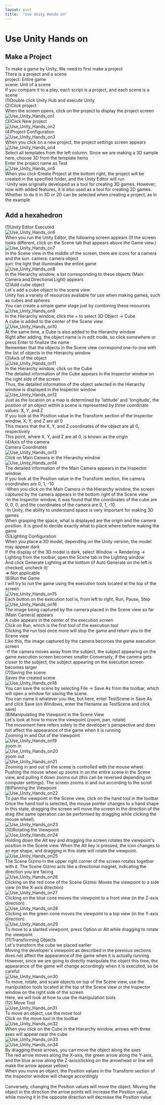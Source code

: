 ```yaml
---
layout: post
title:  "Use Unity Hands on"
---
```


# Use Unity Hands on
## Make a Project
To make a game by Unity, We need to first make a project <br/>
There is a project and a scene <br/>
project: Entire game<br/>
scene: Unit of a scene <br/>
If you compare it to a play, each script is a project, and each scene is a scene <br/>
(1)Double click Unity Hub and execute Unity <br/>
(2)Click project <br/>
When the screen opens, click on the project to display the project screen <br/>
![Use_Unity_Hands_on1](https://github.com/growingpenguin/growingpenguin.github.io/assets/110277903/34ba0a33-de72-4f89-80ec-ce4b3411f8b0) <br/>
(3)Click New project <br/>
![Use_Unity_Hands_on2](https://github.com/growingpenguin/growingpenguin.github.io/assets/110277903/85ebff21-7b44-44b2-8664-f2b310405875) <br/>
(4)Project Configuration <br/>
![Use_Unity_Hands_on3](https://github.com/growingpenguin/growingpenguin.github.io/assets/110277903/aaefe0d3-550b-4fa1-8a91-0f6fc2acfb1f) <br/>
When you click on a new project, the project settings screen appears <br/>
![Use_Unity_Hands_on4](https://github.com/growingpenguin/growingpenguin.github.io/assets/110277903/1cdc8471-1d5b-4690-99ff-f33864875b06) <br/>
Select all templates from the left column. Since we are making a 3D sample here, choose 3D from the template items <br/>
Enter the project name as Test <br/>
![Use_Unity_Hands_on5](https://github.com/growingpenguin/growingpenguin.github.io/assets/110277903/d662c738-9506-4e26-9397-55c8b30ca120) <br/>
When you click Create Project at the bottom right, the project will be created in the specified folder, and the Unity Editor will run <br/>
-Unity was originally developed as a tool for creating 3D games. However, now with added features, it is also used as a tool for creating 2D games. <br/>
Whether to do it in 3D or 2D can be selected when creating a project, as in the example <br/>
## Add a hexahedron
(1)Unity Editor Executed <br/>
![Use_Unity_Hands_on6](https://github.com/growingpenguin/growingpenguin.github.io/assets/110277903/ae6a867e-1d2c-4027-af88-e64a8ec58d23) <br/>
When you run the Unity Editor, the following screen appears (If the screen looks different, click on the Scene tab that appears above the Game view.) <br/>
![Use_Unity_Hands_on7](https://github.com/growingpenguin/growingpenguin.github.io/assets/110277903/fc1df0ad-735d-4e11-95ff-c921a8a7522b) <br/>
In the Scene view in the middle of the screen, there are icons for a camera and the sun. 
camera: camera object <br/>
sun: the light that illuminates the entire game <br/>
![Use_Unity_Hands_on8](https://github.com/growingpenguin/growingpenguin.github.io/assets/110277903/776da58d-de1b-499e-b7ce-87d24b8fa24b) <br/>
In the Hierarchy window, a list corresponding to these objects (Main Camera and Directional Light) appears <br/>
(2)Add cube object <br/>
Let's add a cube object to the scene view <br/>
Unity has a variety of resources available for use when making games, such as cubes and spheres <br/>
You can create a simple game stage just by combining these resources <br/>
![Use_Unity_Hands_on9](https://github.com/growingpenguin/growingpenguin.github.io/assets/110277903/b8d7f3f5-b7d9-45f5-b86c-8ec433c464db) <br/>
In the Hierarchy window, click the + to select 3D Object -> Cube <br/>
A cube is added to the center of the Scene view <br/>
![Use_Unity_Hands_on10](https://github.com/growingpenguin/growingpenguin.github.io/assets/110277903/cd1f01ae-86a7-43d3-b7c3-059c65a8fd5f) <br/>
At the same time, a Cube is also added to the Hierarchy window <br/>
Right after adding, the object name is in edit mode, so click somewhere or press Enter to finalize the name <br/>
Remember that the objects in the Scene view correspond one-to-one with the list of objects in the Hierarchy window <br/>
(3)Axis of the object <br/>
![Use_Unity_Hands_on11](https://github.com/growingpenguin/growingpenguin.github.io/assets/110277903/1831a4c4-f4e4-4d64-a97c-7283fb2a3be8) <br/>
In the Hierarchy window, click on the Cube <br/>
The detailed information of the Cube appears in the Inspector window on the right side of the screen <br/>
Thus, the detailed information of the object selected in the Hierarchy window is displayed in the Inspector window <br/>
![Use_Unity_Hands_on12](https://github.com/growingpenguin/growingpenguin.github.io/assets/110277903/9f958934-d189-4181-bbcb-fc4c6fe4d6d3) <br/>
Just as the location on a map is determined by 'latitude' and 'longitude', the position of an object within a scene is represented by three coordinate values: X, Y, and Z <br/>
If you look at the Position value in the Transform section of the Inspector window, X, Y, and Z are all 0 <br/>
This means that the X, Y, and Z coordinates of the object are all 0, respectively <br/>
This point, where X, Y, and Z are all 0, is known as the origin <br/>
(4)Axis of the camera <br/>
Camera Coordinates <br/>
![Use_Unity_Hands_on13](https://github.com/growingpenguin/growingpenguin.github.io/assets/110277903/3d6a3bab-d533-473f-86b1-2a6e8e498ef7) <br/>
Click on Main Camera in the Hierarchy window <br/>
![Use_Unity_Hands_on14](https://github.com/growingpenguin/growingpenguin.github.io/assets/110277903/6d3de14f-b0d5-4360-826b-96cc749ae7c6) <br/>
The detailed information of the Main Camera appears in the Inspector window <br/>
If you look at the Position value in the Transform section, the camera coordinates are 0, 1, -10 <br/>
-When you click on the Main Camera in the Hierarchy window, the screen captured by the camera appears in the bottom right of the Scene view <br/>
-In the Inspector window, it was found that the coordinates of the cube are 0, 0, 0, and the coordinates of the camera are 0, 1, -10. <br/>
-In Unity, the ability to understand space is very important for making 3D games <br/>
When grasping the space, what is displayed are the origin and the camera position. It is good to decide exactly what to place where before making the game <br/>
(5)Lighting Configuration <br/>
When you place a 3D model, depending on the Unity version, the model may appear dark <br/>
If the display of the 3D model is dark, select Window -> Rendering -> Lighting from the toolbar, open the Scene tab in the Lighting window <br/>
And click Generate Lighting at the bottom (if Auto Generate on the left is checked, uncheck it) <br/>
=> Not applicable <br/>
(6)Run the Game <br/>
I will try to run the game using the execution tools located at the top of the screen <br/>
![Use_Unity_Hands_on15](https://github.com/growingpenguin/growingpenguin.github.io/assets/110277903/78cbbab4-27eb-4073-94bb-a0eafebaeac6) <br/>
Each button on the execution tool is, from left to right, Run, Pause, Step <br/>
![Use_Unity_Hands_on16](https://github.com/growingpenguin/growingpenguin.github.io/assets/110277903/68df79c3-433a-44db-af56-f1d824870bcd) <br/>
The image being captured by the camera placed in the Scene view so far (Main Camera) appears <br/>
A cube appears in the center of the execution screen <br/>
Click on Run, which is the first tool of the execution tool <br/>
Clicking the run tool once more will stop the game and return you to the Scene view <br/>
Like this, the image captured by the camera becomes the game execution screen <br/>
-If the camera moves away from the subject, the subject appearing on the game execution screen becomes smaller Conversely, if the camera gets closer to the subject, the subject appearing on the execution screen becomes larger <br/>
(7)Saving the scene <br/>
Saves the created scene <br/>
![Use_Unity_Hands_on18](https://github.com/growingpenguin/growingpenguin.github.io/assets/110277903/3b3f08c8-5d85-4700-9d02-96383d76f05c) <br/>
You can save the scene by selecting File -> Save As from the toolbar, which will open a window for saving the scene. <br/>
You can name it whatever you like, but here, enter TestScene in Save As and click Save (on Windows, enter the filename as TestScene and click save) <br/>
(8)Manipulating the Viewpoint in the Scene View <br/>
Let's look at how to move the viewpoint (zoom, pan, rotate) <br/>
The movement here refers solely to the developer's perspective and does not affect the appearance of the game when it is running <br/>
Zooming In and Out of the Viewpoint <br/>
![Use_Unity_Hands_on19](https://github.com/growingpenguin/growingpenguin.github.io/assets/110277903/9ac81962-e734-4ccb-b5a9-9ab5cf53889e) <br/>
zoom in <br/>
![Use_Unity_Hands_on20](https://github.com/growingpenguin/growingpenguin.github.io/assets/110277903/402725df-4d69-4666-bc0e-f2945e7dc5f7) <br/>
zoom out <br/>
![Use_Unity_Hands_on21](https://github.com/growingpenguin/growingpenguin.github.io/assets/110277903/5b347763-249c-46e7-8769-157d619e49b3) <br/>
Zooming in and out of the scene is controlled with the mouse wheel. Pushing the mouse wheel up zooms in on the entire scene in the Scene view, and pulling it down zooms out (this can be reversed depending on computer settings). The screen zooms in and out according to the scroll <br/>
(9)Panning the Viewpoint <br/>
![Use_Unity_Hands_on22](https://github.com/growingpenguin/growingpenguin.github.io/assets/110277903/dd5f4933-f862-4948-8589-3f2da6a9d406) <br/>
To pan the viewpoint in the Scene view, click on the hand tool in the toolbar <br/>
Once the hand tool is selected, the mouse pointer changes to a hand shape <br/> 
In this state, dragging the screen will move the screen in the direction of the drag (the same operation can be performed by dragging while clicking the mouse wheel). <br/>
![Use_Unity_Hands_on23](https://github.com/growingpenguin/growingpenguin.github.io/assets/110277903/2e8f9170-a4f7-4f51-9015-cefc2b135242) <br/>
(10)Rotating the Viewpoint <br/> 
![Use_Unity_Hands_on24](https://github.com/growingpenguin/growingpenguin.github.io/assets/110277903/f0eaf9f7-f055-4143-b8fa-e612f7403aac) <br/>
Holding down the Alt key and dragging the screen rotates the viewpoint's position in the Scene view. When the Alt key is pressed, the icon changes to an eye shape, and dragging in this state will rotate the viewpoint. ![Use_Unity_Hands_on25](https://github.com/growingpenguin/growingpenguin.github.io/assets/110277903/7c6b7124-cac9-49b3-977b-d2ccbfa69c23) <br/>
The Scene Gizmo in the upper right corner of the screen rotates together with it. The Scene Gizmo acts like a directional magnet, indicating the direction you are facing <br/>
![Use_Unity_Hands_on26](https://github.com/growingpenguin/growingpenguin.github.io/assets/110277903/731b343c-6cbe-4884-8b79-2b78e5c192bf) <br/>
Clicking on the red cone of the Scene Gizmo: Moves the viewpoint to a side view (in the X-axis direction) <br/>
![Use_Unity_Hands_on27](https://github.com/growingpenguin/growingpenguin.github.io/assets/110277903/6e94e35c-206e-4b20-abfb-153908416d5c) <br/>
Clicking on the blue cone moves the viewpoint to a front view (in the Z-axis direction) <br/>
![Use_Unity_Hands_on28](https://github.com/growingpenguin/growingpenguin.github.io/assets/110277903/ddf234fa-cb0d-4136-b036-7a230aa19781) <br/>
Clicking on the green cone moves the viewpoint to a top view (in the Y-axis direction) <br/>
![Use_Unity_Hands_on29](https://github.com/growingpenguin/growingpenguin.github.io/assets/110277903/7abf30fb-48d9-4c48-b69f-e6a536287e9a) <br/>
To move to a slanted viewpoint, press Option or Alt while dragging to rotate the viewpoint <br/>
(11)Transforming Objects <br/> 
Let's transform the cube we placed earlier <br/> 
Moving the developer's viewpoint as described in the previous sections does not affect the appearance of the game when it is actually running <br/> 
However, since we are going to directly manipulate the object this time, the appearance of the game will change accordingly when it is executed, so be careful <br/> 
![Use_Unity_Hands_on30](https://github.com/growingpenguin/growingpenguin.github.io/assets/110277903/9ed2b587-0617-4325-a096-2b267e54d9ef) <br/> 
To move, rotate, and scale objects on top of the Scene view, use the manipulation tools located at the top of the Scene view or the Inspector window on the right side of the screen <br/> 
Here, we will look at how to use the manipulation tools <br/> 
(12)
Move Tool <br/> 
![Use_Unity_Hands_on31](https://github.com/growingpenguin/growingpenguin.github.io/assets/110277903/5524a369-ffca-4078-8b21-ef831e1d075f) <br/> 
To move an object, use the move tool <br/> 
Click on the move tool in the toolbar <br/> 
![Use_Unity_Hands_on32](https://github.com/growingpenguin/growingpenguin.github.io/assets/110277903/457b5398-3134-4a4f-bede-426bafb28ee5) <br/> 
When you click on the Cube in the Hierarchy window, arrows with three axes will appear near the cube <br/> 
![Use_Unity_Hands_on33](https://github.com/growingpenguin/growingpenguin.github.io/assets/110277903/723624d2-8871-46a7-9e88-cc0448be84d0) <br/> 
![Use_Unity_Hands_on34](https://github.com/growingpenguin/growingpenguin.github.io/assets/110277903/3e60392f-b945-4d53-ab73-cfa4120986c5) <br/> 
By dragging these arrows, you can move the object along the axes <br/> 
The red arrow moves along the X-axis, the green arrow along the Y-axis, and the blue arrow along the Z-axis(clicking on the arrowhead or line will make the arrow appear yellow) <br/> 
When you move an object, the Position values in the Transform section of the Inspector window will change accordingly <br/>  
Conversely, changing the Position values will move the object. Moving the object in the direction the arrow points will increase the Position value, while moving it in the opposite direction will decrease the Position value <br/> 






